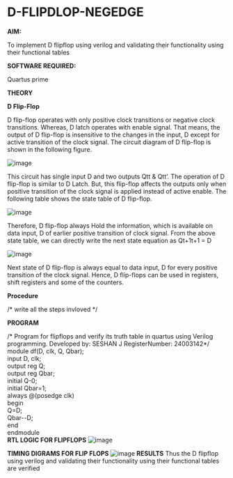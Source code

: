 # D-FLIPDLOP-NEGEDGE

**AIM:**

To implement  D flipflop using verilog and validating their functionality using their functional tables

**SOFTWARE REQUIRED:**

Quartus prime

**THEORY**

**D Flip-Flop**

D flip-flop operates with only positive clock transitions or negative clock transitions. Whereas, D latch operates with enable signal. That means, the output of D flip-flop is insensitive to the changes in the input, D except for active transition of the clock signal. The circuit diagram of D flip-flop is shown in the following figure.

![image](https://github.com/naavaneetha/D-FLIPDLOP-NEGEDGE/assets/154305477/48c81fe8-bc3f-40e7-95e2-519fc155ad51)

This circuit has single input D and two outputs Qtt & Qtt’. The operation of D flip-flop is similar to D Latch. But, this flip-flop affects the outputs only when positive transition of the clock signal is applied instead of active enable. The following table shows the state table of D flip-flop.

![image](https://github.com/naavaneetha/D-FLIPDLOP-NEGEDGE/assets/154305477/e5f3fda7-68ec-4a3a-a0a4-cf6f9cc4ab55)

Therefore, D flip-flop always Hold the information, which is available on data input, D of earlier positive transition of clock signal. From the above state table, we can directly write the next state equation as Qt+1t+1 = D

![image](https://github.com/naavaneetha/D-FLIPDLOP-NEGEDGE/assets/154305477/8592c0d8-2917-4142-91b9-d6c30dd891d2)

Next state of D flip-flop is always equal to data input, D for every positive transition of the clock signal. Hence, D flip-flops can be used in registers, shift registers and some of the counters.

**Procedure**

/* write all the steps invloved */

**PROGRAM**

/* Program for flipflops and verify its truth table in quartus using Verilog programming. Developed by: SESHAN J RegisterNumber: 24003142*/
module df(D, clk, Q, Qbar);      
input D, clk;             
output reg Q;            
output reg Qbar;                           
initial Q-0;       
initial Qbar=1;         
always @(posedge clk)   
begin              
Q=D;               
Qbar--D;               
end           
endmodule          
**RTL LOGIC FOR FLIPFLOPS**
![image](https://github.com/user-attachments/assets/46155ad4-4518-412f-b1f6-7329d55a3f0d)

**TIMING DIGRAMS FOR FLIP FLOPS**
![image](https://github.com/user-attachments/assets/001e02f1-e2b3-4585-a8ad-0a408bea0ebf)
**RESULTS**
 Thus the D flipflop using verilog and validating their functionality using their
 functional tables are verified
